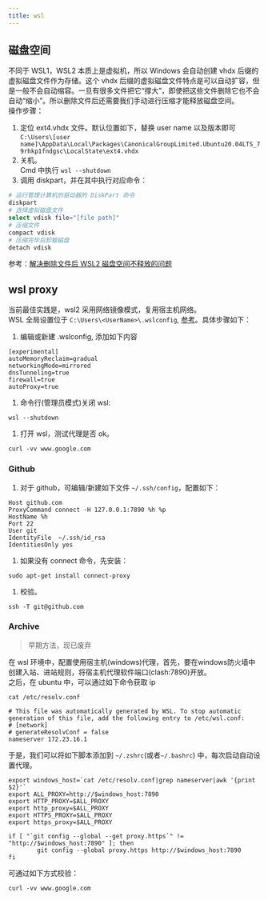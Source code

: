 ```yaml
---
title: wsl
---
```


## 磁盘空间
不同于 WSL1，WSL2 本质上是虚拟机，所以 Windows 会自动创建 vhdx 后缀的虚拟磁盘文件作为存储。这个 vhdx 后缀的虚拟磁盘文件特点是可以自动扩容，但是一般不会自动缩容。一旦有很多文件把它“撑大”，即使把这些文件删除它也不会自动“缩小”。所以删除文件后还需要我们手动进行压缩才能释放磁盘空间。  
操作步骤：  
1. 定位 ext4.vhdx 文件。默认位置如下，替换 user name 以及版本即可  
`C:\Users\[user name]\AppData\Local\Packages\CanonicalGroupLimited.Ubuntu20.04LTS_79rhkp1fndgsc\LocalState\ext4.vhdx`
2. 关机。  
Cmd 中执行 `wsl --shutdown`
3. 调用 diskpart，并在其中执行对应命令：
```bash
# 运行管理计算机的驱动器的 DiskPart 命令
diskpart
# 选择虚拟磁盘文件
select vdisk file="[file path]"
# 压缩文件
compact vdisk
# 压缩完毕后卸载磁盘
detach vdisk
```
参考：[解决删除文件后 WSL2 磁盘空间不释放的问题
](https://zhuanlan.zhihu.com/p/521747491)


## wsl proxy
当前最佳实践是，wsl2 采用网络镜像模式，复用宿主机网络。  
WSL 全局设置位于 `C:\Users\<UserName>\.wslconfig`, [参考](https://learn.microsoft.com/zh-cn/windows/wsl/wsl-config#wslconfig)。具体步骤如下：
1. 编辑或新建 .wslconfig, 添加如下内容
  ```
  [experimental]
  autoMemoryReclaim=gradual  
  networkingMode=mirrored
  dnsTunneling=true
  firewall=true
  autoProxy=true
  ```
1. 命令行(管理员模式)关闭 wsl: 
  ```shell
  wsl --shutdown
  ```
1. 打开 wsl，测试代理是否 ok。
  ```shell
  curl -vv www.google.com
  ```

### Github
1. 对于 github，可编辑/新建如下文件 `~/.ssh/config`，配置如下：
  ```
  Host github.com
  ProxyCommand connect -H 127.0.0.1:7890 %h %p
  HostName %h
  Port 22
  User git
  IdentityFile  ~/.ssh/id_rsa 
  IdentitiesOnly yes
  ```
1. 如果没有 connect 命令，先安装：
  ```shell
  sudo apt-get install connect-proxy
  ```
1. 校验。
  ```shell
  ssh -T git@github.com
  ```



### Archive
> 早期方法，现已废弃  

在 wsl 环境中，配置使用宿主机(windows)代理，首先，要在windows防火墙中创建入站、进站规则，将宿主机代理软件端口(clash:7890)开放。  
之后，在 ubuntu 中，可以通过如下命令获取 ip

```shell
cat /etc/resolv.conf

# This file was automatically generated by WSL. To stop automatic generation of this file, add the following entry to /etc/wsl.conf:
# [network]
# generateResolvConf = false
nameserver 172.23.16.1
```

于是，我们可以将如下脚本添加到 `~/.zshrc`(或者`~/.bashrc`) 中，每次启动自动设置代理。
```shell
export windows_host=`cat /etc/resolv.conf|grep nameserver|awk '{print $2}'`
export ALL_PROXY=http://$windows_host:7890
export HTTP_PROXY=$ALL_PROXY
export http_proxy=$ALL_PROXY
export HTTPS_PROXY=$ALL_PROXY
export https_proxy=$ALL_PROXY

if [ "`git config --global --get proxy.https`" != "http://$windows_host:7890" ]; then
        git config --global proxy.https http://$windows_host:7890
fi
```

可通过如下方式校验：
```shell
curl -vv www.google.com
```
